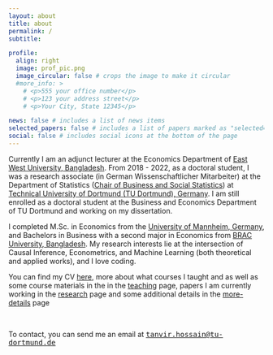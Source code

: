 ```yaml
---
layout: about
title: about
permalink: /
subtitle:

profile:
  align: right
  image: prof_pic.png
  image_circular: false # crops the image to make it circular
  #more_info: >
    # <p>555 your office number</p>
    # <p>123 your address street</p>
    # <p>Your City, State 12345</p>

news: false # includes a list of news items
selected_papers: false # includes a list of papers marked as "selected={true}"
social: false # includes social icons at the bottom of the page
---
```


Currently I am an adjunct lecturer at the Economics Department of <a href="https://www.ewubd.edu/" target="_blank">East West University, Bangladesh</a>. From 2018 - 2022, as a doctoral student, I was a research associate (in German Wissenschaftlicher Mitarbeiter) at the Department of Statistics (<a href="https://lwus.statistik.tu-dortmund.de/en/chair/alumni/" target="_blank">Chair of Business and Social Statistics</a>) at <a href="https://www.tu-dortmund.de/en/" target="_blank">Technical University of Dortmund (TU Dortmund), Germany</a>. I am still enrolled as a doctoral student at the Business and Economics Department of TU Dortmund and working on my dissertation. 

I completed M.Sc. in Economics from the <a href="https://www.uni-mannheim.de/en/" target="_blank">University of Mannheim, Germany</a>, and Bachelors in Business with a second major in Economics from <a href="https://www.bracu.ac.bd/" target="_blank">BRAC University, Bangladesh</a>. My research interests lie at the intersection of Causal Inference, Econometrics, and Machine Learning (both theoretical and applied works), and I love coding.


You can find my CV [here](/assets/pdf/CV_STHossain.pdf), more about what courses I taught and as well as some course materials in the in the  [teaching](/_pages/teaching.md) page, papers I am currently working in the [research](/_pages/research.md)  page and some additional details in the  [more-details](/_pages/more-details.md) page

<br>

<i class="fas fa-envelope"></i> To contact, you can send me an email at <tt>tanvir.hossain@tu-dortmund.de</tt>
